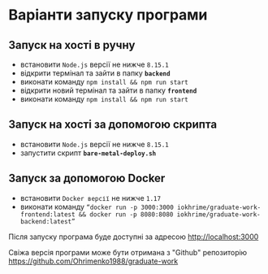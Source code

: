 # Варіанти запуску програми

## Запуск на хості в ручну

- встановити ```Node.js``` версії не нижче ```8.15.1```
- відкрити термінал та зайти в папку **```backend```**
- виконати команду ```npm install && npm run start```
- відкрити новий термінал та зайти в папку **```frontend```**
- виконати команду ```npm install && npm run start```

## Запуск на хості за допомогою скрипта

- встановити ```Node.js``` версії не нижче ```8.15.1```
- запустити скрипт **```bare-metal-deploy.sh```**

## Запуск за допомогою Docker

- встановити ```Docker версії``` не нижче ```1.17```
- виконати команду ```“docker run -p 3000:3000 iokhrime/graduate-work-frontend:latest && docker run -p 8080:8080 iokhrime/graduate-work-backend:latest”```

Після запуску програма буде доступні за адресою <http://localhost:3000>

Свіжа версія програми може бути отримана з "Github" репозиторію <https://github.com/Ohrimenko1988/graduate-work>
